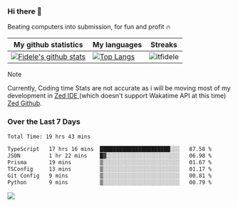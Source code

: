 ### Hi there 👋
<p>Beating computers into submission, for fun and profit 🔥</p>

|My github statistics|My languages|Streaks|
|-|-|-|
|[![Fidele's github stats](https://github-readme-stats.vercel.app/api?username=itfidele&count_private=true&show_icons=true&theme=dark&hide_title=true)](https://github.com/itfidele)|[![Top Langs](https://github-readme-stats.vercel.app/api/top-langs/?username=itfidele&show_icons=true&langs_count=8&theme=dark&layout=compact&hide_title=true)](https://github.com/itfidele)|![itfidele](https://github-readme-streak-stats.herokuapp.com/?user=itfidele&theme=dark)

> [!NOTE]  
> Currently, Coding time Stats are not accurate as i will be moving most of my development in <a href="https://zed.dev" target="_blank"> Zed IDE </a> (which doesn't support Wakatime API at this time) <a href="https://github.com/zed-industries/zed">Zed Github</a>.

### Over the Last 7 Days
<!--START_SECTION:waka-->

```txt
Total Time: 19 hrs 43 mins

TypeScript   17 hrs 16 mins  ██████████████████████░░░   87.58 %
JSON         1 hr 22 mins    █▓░░░░░░░░░░░░░░░░░░░░░░░   06.98 %
Prisma       19 mins         ▒░░░░░░░░░░░░░░░░░░░░░░░░   01.67 %
TSConfig     13 mins         ▒░░░░░░░░░░░░░░░░░░░░░░░░   01.17 %
Git Config   9 mins          ▒░░░░░░░░░░░░░░░░░░░░░░░░   00.81 %
Python       9 mins          ▒░░░░░░░░░░░░░░░░░░░░░░░░   00.79 %
```

<!--END_SECTION:waka-->



![](https://komarev.com/ghpvc/?username=itfidele)
